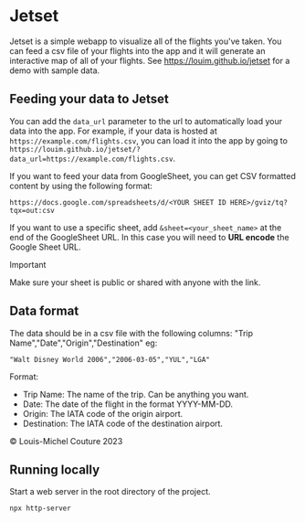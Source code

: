# Jetset

Jetset is a simple webapp to visualize all of the flights you've taken. You can feed a csv file of your flights into the app and it will generate an interactive map of all of your flights. See https://louim.github.io/jetset for a demo with sample data.

## Feeding your data to Jetset

You can add the `data_url` parameter to the url to automatically load your data into the app. For example, if your data is hosted at `https://example.com/flights.csv`, you can load it into the app by going to `https://louim.github.io/jetset/?data_url=https://example.com/flights.csv`.

If you want to feed your data from GoogleSheet, you can get CSV formatted content by using the following format:

```
https://docs.google.com/spreadsheets/d/<YOUR SHEET ID HERE>/gviz/tq?tqx=out:csv
```

If you want to use a specific sheet, add `&sheet=<your_sheet_name>` at the end of the GoogleSheet URL. In this case you will need to **URL encode** the Google Sheet URL.

> [!IMPORTANT]
> Make sure your sheet is public or shared with anyone with the link.

## Data format

The data should be in a csv file with the following columns: "Trip Name","Date","Origin","Destination" eg:

```csv
"Walt Disney World 2006","2006-03-05","YUL","LGA"
```

Format:

- Trip Name: The name of the trip. Can be anything you want.
- Date: The date of the flight in the format YYYY-MM-DD.
- Origin: The IATA code of the origin airport.
- Destination: The IATA code of the destination airport.

© Louis-Michel Couture 2023

## Running locally

Start a web server in the root directory of the project.

```bash
npx http-server
```
